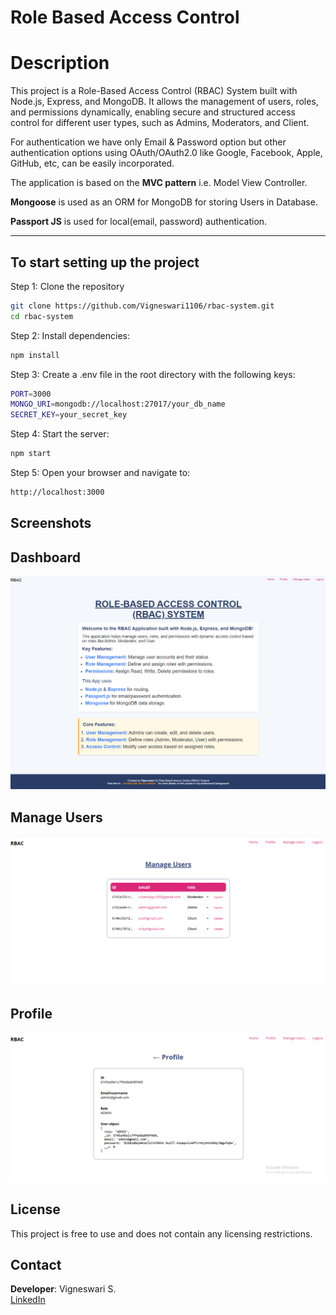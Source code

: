 # Role Based Access Control 

# Description 

This project is a Role-Based Access Control (RBAC) System built with Node.js, Express, and MongoDB. It allows the management of users, roles, and permissions dynamically, enabling secure and structured access control for different user types, such as Admins, Moderators, and Client.

For authentication we have only Email & Password option but other authentication options using OAuth/OAuth2.0 like Google, Facebook, Apple, GitHub, etc, can be easily incorporated.

The application is based on the **MVC pattern** i.e. Model View Controller.

**Mongoose** is used as an ORM for MongoDB for storing Users in Database.

**Passport JS** is used for local(email, password) authentication.



---

## To start setting up the project

Step 1: Clone the repository

```bash
git clone https://github.com/Vigneswari1106/rbac-system.git
cd rbac-system
```

Step 2: Install dependencies:

```bash
npm install
```

Step 3: Create a .env file in the root directory with the following keys:

```bash
PORT=3000
MONGO_URI=mongodb://localhost:27017/your_db_name
SECRET_KEY=your_secret_key

```
Step 4: Start the server:

```bash
npm start
```

Step 5: Open your browser and navigate to:

```bash
http://localhost:3000
```

## Screenshots
## Dashboard
![alt text](image.png)

## Manage Users
![alt text](image-1.png)

## Profile
![alt text](image-2.png)

## License

This project is free to use and does not contain any licensing restrictions.

## Contact

**Developer**: Vigneswari S.  
[LinkedIn](https://linkedin.com/in/vigneswari-s-090046330/)


